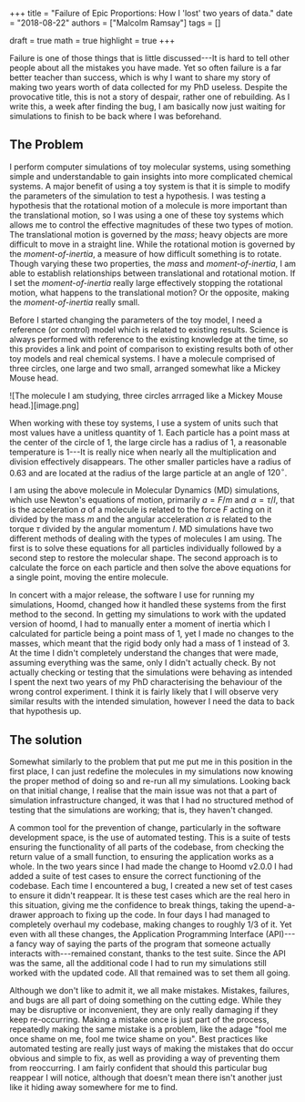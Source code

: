 +++
title = "Failure of Epic Proportions: How I 'lost' two years of data."
date = "2018-08-22"
authors = ["Malcolm Ramsay"]
tags = []

draft = true
math = true
highlight = true
+++

Failure is one of those things that is little discussed---It is hard to tell
other people about all the mistakes you have made. Yet so often failure is a
far better teacher than success, which is why I want to share my story of
making two years worth of data collected for my PhD useless. Despite the
provocative title, this is not a story of despair, rather one of rebuilding.
As I write this, a week after finding the bug, I am basically now just waiting
for simulations to finish to be back where I was beforehand.

## The Problem

I perform computer simulations of toy molecular systems, using something simple
and understandable to gain insights into more complicated chemical systems. A
major benefit of using a toy system is that it is simple to modify the
parameters of the simulation to test a hypothesis. I was testing a hypothesis
that the rotational motion of a molecule is more important than the
translational motion, so I was using a one of these toy systems which allows
me to control the effective magnitudes of these two types of motion. The
translational motion is governed by the *mass*; heavy objects are more
difficult to move in a straight line. While the rotational motion is governed by the
*moment-of-inertia*, a measure of how difficult something is to rotate.
Though varying these two properties, the *mass* and *moment-of-inertia*, I am
able to establish relationships between translational and rotational motion.
If I set the *moment-of-inertia* really large effectively stopping the
rotational motion, what happens to the translational motion? Or the opposite,
making the *moment-of-inertia* really small.

Before I started changing the parameters of the toy model, I need a reference
(or control) model which is related to existing results. Science is always
performed with reference to the existing knowledge at the time, so this
provides a link and point of comparison to existing results both of other toy
models and real chemical systems. I have a molecule comprised of three circles,
one large and two small, arranged somewhat like a Mickey Mouse head.

![The molecule I am studying, three circles arrraged like a Mickey Mouse
head.][image.png]

When working with these toy systems, I use a system of units such that most
values have a unitless quantity of 1. Each particle has a point mass at the
center of the circle of 1, the large circle has a radius of 1, a reasonable
temperature is 1---It is really nice when nearly all the multiplication and
division effectively disappears. The other smaller particles have a radius of
$0.63$ and are located at the radius of the large particle at an angle of
$120^\circ$.

I am using the above molecule in Molecular Dynamics (MD) simulations, which use
Newton's equations of motion, primarily $a=F/m$ and $\alpha = \tau/I$, that is
the acceleration $a$ of a molecule is related to the force $F$ acting on it
divided by the mass $m$ and the angular acceleration $\alpha$ is related to the
torque $\tau$ divided by the angular momentum $I$. MD simulations have two
different methods of dealing with the types of molecules I am using. The first
is to solve these equations for all particles individually followed by a second
step to restore the molecular shape. The second approach is to calculate the
force on each particle and then solve the above equations for a single point,
moving the entire molecule.

In concert with a major release, the software I use for running my simulations,
Hoomd, changed how it handled these systems from the first method to the
second. In getting my simulations to work with the updated version of hoomd, I
had to manually enter a moment of inertia which I calculated for particle being
a point mass of 1, yet I made no changes to the masses, which meant that the
rigid body only had a mass of 1 instead of 3. At the time I didn't completely
understand the changes that were made, assuming everything was the same, only I
didn't actually check. By not actually checking or testing that the simulations
were behaving as intended I spent the next two years of my PhD characterising
the behaviour of the wrong control experiment. I think it is fairly likely that
I will observe very similar results with the intended simulation, however I
need the data to back that hypothesis up.

## The solution

Somewhat similarly to the problem that put me put me in this position in the first
place, I can just redefine the molecules in my simulations now knowing the proper method
of doing so and re-run all my simulations. Looking back on that initial change, I
realise that the main issue was not that a part of simulation infrastructure changed, it
was that I had no structured method of testing that the simulations are working; that
is, they haven't changed.

A common tool for the prevention of change, particularly in the software development
space, is the use of automated testing. This is a suite of tests ensuring the
functionality of all parts of the codebase, from checking the return value of a small
function, to ensuring the application works as a whole. In the two years since I had
made the change to Hoomd v2.0.0 I had added a suite of test cases to ensure the correct
functioning of the codebase. Each time I encountered a bug, I created a new set of test
cases to ensure it didn't reappear. It is these test cases which are the real hero in
this situation, giving me the confidence to break things, taking the upend-a-drawer
approach to fixing up the code. In four days I had managed to completely overhaul my
codebase, making changes to roughly 1/3 of it. Yet even with all these changes, the
Application Programming Interface (API)---a fancy way of saying the parts of the program
that someone actually interacts with---remained constant, thanks to the test suite.
Since the API was the same, all the additional code I had to run my simulations still
worked with the updated code. All that remained was to set them all going.

Although we don't like to admit it, we all make mistakes. Mistakes, failures, and bugs
are all part of doing something on the cutting edge. While they may be disruptive or
inconvenient, they are only really damaging if they keep re-occurring. Making a mistake
once is just part of the process, repeatedly making the same mistake is a problem, like
the adage "fool me once shame on me, fool me twice shame on you". Best practices like
automated testing are really just ways of making the mistakes that do occur obvious and
simple to fix, as well as providing a way of preventing them from reoccurring. I am
fairly confident that should this particular bug reappear I will notice, although that
doesn't mean there isn't another just like it hiding away somewhere for me to find.
